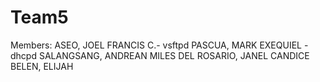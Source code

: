 # Team5
Members: 
ASEO, JOEL FRANCIS C.- vsftpd
PASCUA, MARK EXEQUIEL - dhcpd
SALANGSANG, ANDREAN MILES
DEL ROSARIO, JANEL CANDICE 
BELEN, ELIJAH


